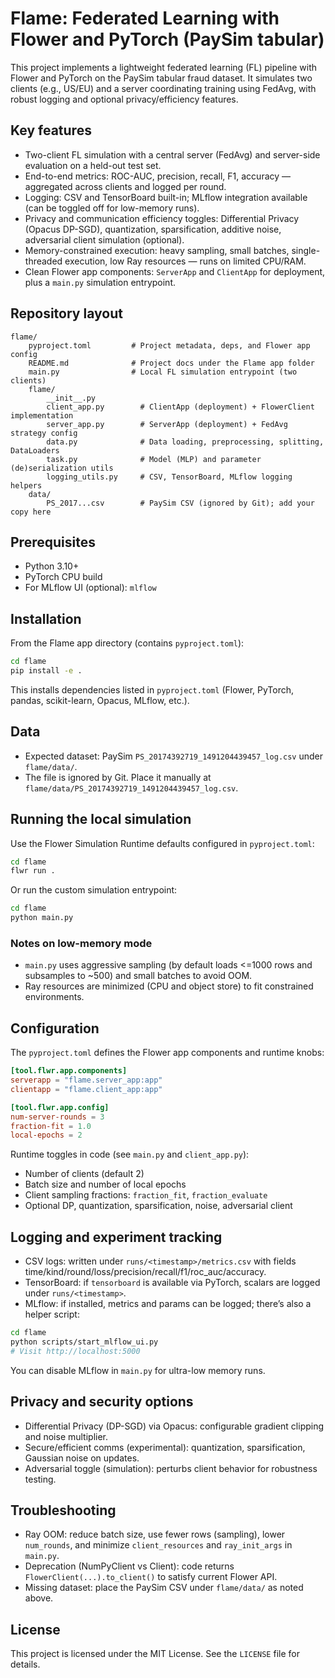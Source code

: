 # Flame: Federated Learning with Flower and PyTorch (PaySim tabular)

This project implements a lightweight federated learning (FL) pipeline with Flower and PyTorch on the PaySim tabular fraud dataset. It simulates two clients (e.g., US/EU) and a server coordinating training using FedAvg, with robust logging and optional privacy/efficiency features.

## Key features
- Two-client FL simulation with a central server (FedAvg) and server-side evaluation on a held-out test set.
- End-to-end metrics: ROC-AUC, precision, recall, F1, accuracy — aggregated across clients and logged per round.
- Logging: CSV and TensorBoard built-in; MLflow integration available (can be toggled off for low-memory runs).
- Privacy and communication efficiency toggles: Differential Privacy (Opacus DP-SGD), quantization, sparsification, additive noise, adversarial client simulation (optional).
- Memory-constrained execution: heavy sampling, small batches, single-threaded execution, low Ray resources — runs on limited CPU/RAM.
- Clean Flower app components: `ServerApp` and `ClientApp` for deployment, plus a `main.py` simulation entrypoint.

## Repository layout

```
flame/
	pyproject.toml         # Project metadata, deps, and Flower app config
	README.md              # Project docs under the Flame app folder
	main.py                # Local FL simulation entrypoint (two clients)
	flame/
		__init__.py
		client_app.py        # ClientApp (deployment) + FlowerClient implementation
		server_app.py        # ServerApp (deployment) + FedAvg strategy config
		data.py              # Data loading, preprocessing, splitting, DataLoaders
		task.py              # Model (MLP) and parameter (de)serialization utils
		logging_utils.py     # CSV, TensorBoard, MLflow logging helpers
	data/
		PS_2017...csv        # PaySim CSV (ignored by Git); add your copy here
```

## Prerequisites
- Python 3.10+
- PyTorch CPU build
- For MLflow UI (optional): `mlflow`

## Installation

From the Flame app directory (contains `pyproject.toml`):

```bash
cd flame
pip install -e .
```

This installs dependencies listed in `pyproject.toml` (Flower, PyTorch, pandas, scikit-learn, Opacus, MLflow, etc.).

## Data
- Expected dataset: PaySim `PS_20174392719_1491204439457_log.csv` under `flame/data/`.
- The file is ignored by Git. Place it manually at `flame/data/PS_20174392719_1491204439457_log.csv`.

## Running the local simulation

Use the Flower Simulation Runtime defaults configured in `pyproject.toml`:

```bash
cd flame
flwr run .
```

Or run the custom simulation entrypoint:

```bash
cd flame
python main.py
```

### Notes on low-memory mode
- `main.py` uses aggressive sampling (by default loads <=1000 rows and subsamples to ~500) and small batches to avoid OOM.
- Ray resources are minimized (CPU and object store) to fit constrained environments.

## Configuration

The `pyproject.toml` defines the Flower app components and runtime knobs:

```toml
[tool.flwr.app.components]
serverapp = "flame.server_app:app"
clientapp = "flame.client_app:app"

[tool.flwr.app.config]
num-server-rounds = 3
fraction-fit = 1.0
local-epochs = 2
```

Runtime toggles in code (see `main.py` and `client_app.py`):
- Number of clients (default 2)
- Batch size and number of local epochs
- Client sampling fractions: `fraction_fit`, `fraction_evaluate`
- Optional DP, quantization, sparsification, noise, adversarial client

## Logging and experiment tracking

- CSV logs: written under `runs/<timestamp>/metrics.csv` with fields time/kind/round/loss/precision/recall/f1/roc_auc/accuracy.
- TensorBoard: if `tensorboard` is available via PyTorch, scalars are logged under `runs/<timestamp>`.
- MLflow: if installed, metrics and params can be logged; there’s also a helper script:

```bash
cd flame
python scripts/start_mlflow_ui.py
# Visit http://localhost:5000
```

You can disable MLflow in `main.py` for ultra-low memory runs.

## Privacy and security options

- Differential Privacy (DP-SGD) via Opacus: configurable gradient clipping and noise multiplier.
- Secure/efficient comms (experimental): quantization, sparsification, Gaussian noise on updates.
- Adversarial toggle (simulation): perturbs client behavior for robustness testing.

## Troubleshooting

- Ray OOM: reduce batch size, use fewer rows (sampling), lower `num_rounds`, and minimize `client_resources` and `ray_init_args` in `main.py`.
- Deprecation (NumPyClient vs Client): code returns `FlowerClient(...).to_client()` to satisfy current Flower API.
- Missing dataset: place the PaySim CSV under `flame/data/` as noted above.

## License

This project is licensed under the MIT License. See the `LICENSE` file for details.
